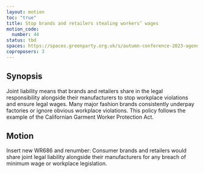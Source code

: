 ```yaml
---
layout: motion
toc: "true"
title: Stop brands and retailers stealing workers’ wages
motion_code:
  number: 44
status: tbd
spaces: https://spaces.greenparty.org.uk/s/autumn-conference-2023-agenda-forum/post/post/view?id=11039
coproposers: 3
---
```

## Synopsis

Joint liability means that brands and retailers share in the legal responsibility alongside their manufacturers to stop workplace violations and ensure legal wages. Many major fashion brands consistently underpay factories or ignore obvious workplace violations. This policy follows the example of the Californian Garment Worker Protection Act.

## Motion

Insert new WR686 and renumber: Consumer brands and retailers would share joint legal liability alongside their manufacturers for any breach of minimum wage or workplace legislation.